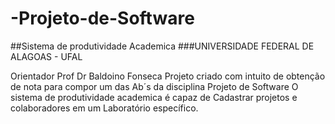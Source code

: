 # -Projeto-de-Software
##Sistema de produtividade Academica
###UNIVERSIDADE FEDERAL DE ALAGOAS - UFAL

Orientador Prof Dr Baldoino Fonseca
Projeto criado com intuito de obtenção de nota para compor um das Ab´s da disciplina 
Projeto de Software
O sistema de produtividade academica é capaz de Cadastrar projetos e colaboradores em um Laboratório específico.
